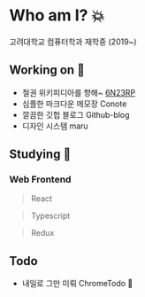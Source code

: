 # Who am I? :boom:

고려대학교 컴퓨터학과 재학중 (2019~)

## Working on :milky_way:

* 철권 위키피디아를 향해~ [6N23RP](https://6N23rp.com) 
* 심플한 마크다운 메모장 Conote
* 깔끔한 깃헙 블로그 Github-blog
* 디자인 시스템 maru

## Studying :hibiscus:

### Web Frontend

>React 

>Typescript 

>Redux



## Todo

* 내일로 그만 미뤄 ChromeTodo :full_moon_with_face:
